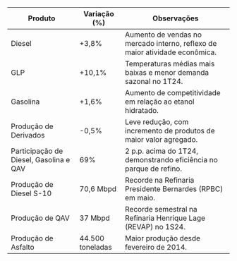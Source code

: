|Produto|Variação (%)|Observações|
|---|---|---|
|Diesel|+3,8%|Aumento de vendas no mercado interno, reflexo de maior atividade econômica.|
|GLP|+10,1%|Temperaturas médias mais baixas e menor demanda sazonal no 1T24.|
|Gasolina|+1,6%|Aumento de competitividade em relação ao etanol hidratado.|
|Produção de Derivados|-0,5%|Leve redução, com incremento de produtos de maior valor agregado.|
|Participação de Diesel, Gasolina e QAV|69%|2 p.p. acima do 1T24, demonstrando eficiência no parque de refino.|
|Produção de Diesel S-10|70,6 Mbpd|Recorde na Refinaria Presidente Bernardes (RPBC) em maio.|
|Produção de QAV|37 Mbpd|Recorde semestral na Refinaria Henrique Lage (REVAP) no 1S24.|
|Produção de Asfalto|44.500 toneladas|Maior produção desde fevereiro de 2014.|